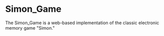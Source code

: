 # Simon_Game
The Simon_Game is a web-based implementation of the classic electronic memory game "Simon." 
